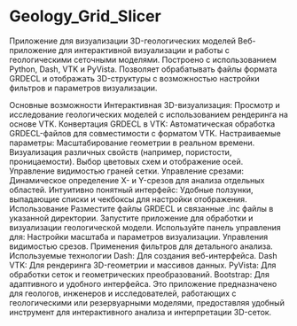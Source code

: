 # Geology_Grid_Slicer
Приложение для визуализации 3D-геологических моделей
Веб-приложение для интерактивной визуализации и работы с геологическими сеточными моделями. Построено с использованием Python, Dash, VTK и PyVista. Позволяет обрабатывать файлы формата GRDECL и отображать 3D-структуры с возможностью настройки фильтров и параметров визуализации.

Основные возможности
Интерактивная 3D-визуализация: Просмотр и исследование геологических моделей с использованием рендеринга на основе VTK.
Конвертация GRDECL в VTK: Автоматическая обработка GRDECL-файлов для совместимости с форматом VTK.
Настраиваемые параметры:
Масштабирование геометрии в реальном времени.
Визуализация различных свойств (например, пористости, проницаемости).
Выбор цветовых схем и отображение осей.
Управление видимостью граней сетки.
Управление срезами: Динамическое определение X- и Y-срезов для анализа отдельных областей.
Интуитивно понятный интерфейс: Удобные ползунки, выпадающие списки и чекбоксы для настройки отображения.
Использование
Разместите файлы GRDECL и связанные .inc файлы в указанной директории.
Запустите приложение для обработки и визуализации геологической модели.
Используйте панель управления для:
Настройки масштаба и параметров визуализации.
Управления видимостью срезов.
Применения фильтров для детального анализа.
Используемые технологии
Dash: Для создания веб-интерфейса.
Dash VTK: Для рендеринга 3D-геометрии и массивов данных.
PyVista: Для обработки сеток и геометрических преобразований.
Bootstrap: Для адаптивного и удобного интерфейса.
Это приложение предназначено для геологов, инженеров и исследователей, работающих с геологическими или резервуарными моделями, предоставляя удобный инструмент для интерактивного анализа и интерпретации 3D-сеток.
